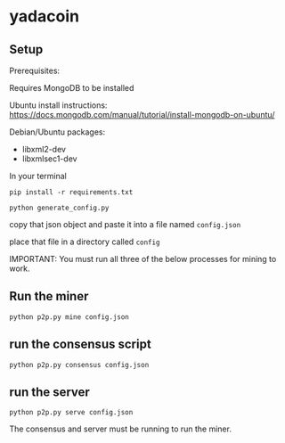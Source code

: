 # yadacoin
## Setup
  Prerequisites:

  Requires MongoDB to be installed
  
  Ubuntu install instructions: https://docs.mongodb.com/manual/tutorial/install-mongodb-on-ubuntu/

  Debian/Ubuntu packages:
  - libxml2-dev
  - libxmlsec1-dev

  In your terminal

  `pip install -r requirements.txt`
  
  `python generate_config.py`
  
  copy that json object and paste it into a file named `config.json`

  place that file in a directory called `config`

IMPORTANT: You must run all three of the below processes for mining to work.

## Run the miner
`python p2p.py mine config.json`

## run the consensus script
`python p2p.py consensus config.json`

## run the server
`python p2p.py serve config.json`

The consensus and server must be running to run the miner.
